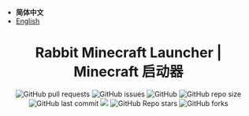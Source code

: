 - **简体中文**
- [English](https://github.com/TUSITU123/Rabbit-Minecraft-Launcher/blob/dev/README-en.md)

<h1 align="center">Rabbit Minecraft Launcher | Minecraft 启动器</h1>

<p align="center">
<img alt="GitHub pull requests" src="https://img.shields.io/github/issues-pr/TUSITU123/Rabbit-Minecraft-Launcher?label=Pull%20Requests&style=flat-square">
<img alt="GitHub issues" src="https://img.shields.io/github/issues/TUSITU123/Rabbit-Minecraft-Launcher?label=Issues&style=flat-square">
<img alt="GitHub" src="https://img.shields.io/github/license/TUSITU123/Rabbit-Minecraft-Launcher?label=License&style=flat-square">
<img alt="GitHub repo size" src="https://img.shields.io/github/repo-size/TUSITU123/Rabbit-Minecraft-Launcher?label=Repository%20Size&style=flat-square">
<img alt="GitHub last commit" src="https://img.shields.io/github/last-commit/TUSITU123/Rabbit-Minecraft-Launcher?label=Last%20commit&style=flat-square">
<img src="https://img.shields.io/badge/Author-吐司兔TUSITU-blue?style=flat-square">
<img alt="GitHub Repo stars" src="https://img.shields.io/github/stars/TUSITU123/Rabbit-Minecraft-Launcher?label=Stars&style=flat-square">
<img alt="GitHub forks" src="https://img.shields.io/github/forks/TUSITU123/Rabbit-Minecraft-Launcher?label=Forks&style=flat-square"> 
</p>
